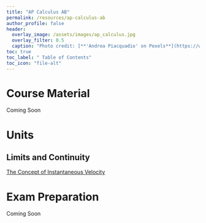 ```yaml
---
title: "AP Calculus AB"
permalink: /resources/ap-calculus-ab
author_profile: false
header:
  overlay_image: /assets/images/ap_calculus.jpg
  overlay_filter: 0.5
  caption: "Photo credit: [**'Andrea Piacquadio' on Pexels**](https://www.pexels.com/photo/woman-holding-books-3768126/)"
toc: true
toc_label: " Table of Contents"
toc_icon: "file-alt"
---
```

<a href="/resources/">
  <span style="font-size: 48px; color: #00000;">
    <i class="fas fa-arrow-circle-left"> </i>
  </span>
</a>

# Course Material
Coming Soon

# Units
## Limits and Continuity
<a href="/resources/ap-calculus/the-concept-of-instantaneous-velocity" class="btn btn--inverse btn--x-large">The Concept of Instantaneous Velocity </a>

# Exam Preparation
Coming Soon